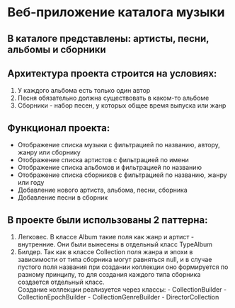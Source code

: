 # Веб-приложение каталога музыки
## В каталоге представлены: артисты, песни, альбомы и сборники 
## Архитектура проекта строится на условиях:
  1. У каждого альбома есть только один автор
  2. Песня обязательно должна существовать в каком-то альбоме
  3. Сборники - набор песен, у которых общее время выпуска или жанр</br>
## Функционал проекта:
  * Отображение списка музыки с фильтрацией по названию, автору, жанру или сборнику
  * Отображение списка артистов с фильтрацией по имени
  * Отображение списка альбомов и фильтрацией по названию
  * Отображение списка сборников с фильтрацией по названию, жанру или году
  * Добавление нового артиста, альбома, песни, сборника
  * Добавление песни в сборник</br>
## В проекте были использованы 2 паттерна:
  1. Легковес. В классе Album такие поля как жанр и артист - внутренние. Они были вынесены в отдельный класс TypeAlbum
  2. Билдер. Так как в классе Collection поля жанра и эпохи в зависимости от типа сборника могут равняться null, и в случае пустого поля названия при создании коллекции оно формируется по разному принципу,
  то для создания каждого типа сборника создается отдельный класс.</br>
  Создание коллекции реализуется через классы:
    - CollectionBuilder
    - CollectionEpochBuilder
    - CollectionGenreBuilder
    - DirectorCollection
